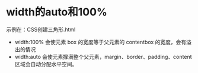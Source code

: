 # width的auto和100%

示例在：CSS创建三角形.html

- width:100%  会使元素 box 的宽度等于父元素的 contentbox 的宽度，会有溢出的情况
- width:auto 会使元素撑满整个父元素，margin、border、padding、content 区域会自动分配水平空间。
